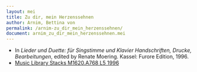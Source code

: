 ```yaml
---
layout: mei
title: Zu dir, mein Herzenssehnen
author: Arnim, Bettina von
permalink: /arnim-zu_dir_mein_herzenssehnen/
document: arnim_zu_dir_mein_herzenssehnen.mei
---
```


- In *Lieder und Duette: für Singstimme und Klavier Handschriften, Drucke, Bearbeitungen*, edited by Renate Moering. Kassel: Furore Edition, 1996. 
- <a href="https://tufts-primo.hosted.exlibrisgroup.com/permalink/f/bnf7qa/01TUN_ALMA2180485300003851" target="_blank">Music Library Stacks M1620.A768 L5 1996</a>
